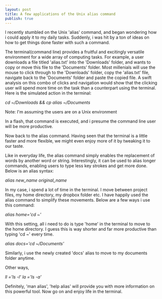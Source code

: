 ```yaml
---
layout: post
title: A few applications of the Unix alias command
publish: true
---
```


I recently stumbled on the Unix 'alias' command, and began wondering
how i could apply it to my daily tasks. Suddenly, i was hit by a ton
of ideas on how to get things done faster with such a command.


The terminal(command line) provides a fruitful and excitingly
versatile  environment for a wide array of computing tasks. For example, a user
downloads a file titled 'alias.txt' into the 'Downloads' folder, and
wants to copy or move this file to the 'Documents' folder. Most
millenials will use the mouse to click through to the 'Downloads'
folder, copy the 'alias.txt' file, navigate back to the 'Documents'
folder and paste the copied file. A swift analysis on this combo of
clicks and navigation would show that the clicking user will  spend
more time on the task than a counterpart using the terminal. Here is
 the simulated action in the terminal:

*cd ~/Downloads && cp alias ~/Documents*

Note: I'm assuming the users are on a Unix environment

In a flash, that command is executed, and i presume the command line
user will be more productive.

Now back to the alias command. Having seen that the terminal is a
little faster and more flexible, we might even enjoy more of it by
tweaking it to our taste.

Like in everyday life, the alias command simply enables the
replacement of words by another word or string. Interestingly, it can
be used to alias longer commands, enabling users to type less key
strokes and get more done. Below is an alias syntax:

*alias new_name original_name*

In my case, i spend a lot of time in the terminal. I move between
project files, my home directory, my dropbox folder etc. I have
happily used the alias command to simplify these movements. Below are
a few ways i use this command:

*alias home='cd ~'*

With this setting, all i need to do is type 'home' in the terminal to
move to the home directory. I guess this is way shorter and far more
productive than typing 'cd ~' every time.

*alias docs='cd ~/Documents'*

Similarly, i use the newly created 'docs' alias to move to my
documents folder anytime.

Other ways,

*ll ='ls -l'*
*la ='ls -a'*

Definitely, 'man alias', 'help alias' will provide you with more
information on this powerful tool. Now go on and enjoy life in the terminal.
